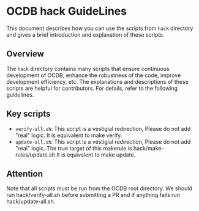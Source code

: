 # OCDB hack GuideLines

This document describes how you can use the scripts from `hack` directory and gives a brief introduction and explanation of these scripts.

## Overview

The `hack` directory contains many scripts that ensure continuous development of OCDB, enhance the robustness of the code, improve development efficiency, etc. The explanations and descriptions of these scripts are helpful for contributors. For details, refer to the following guidelines.

## Key scripts


- `verify-all.sh`: This script is a vestigial redirection, Please do not add "real" logic. It is equivalent to make verify.
- `update-all.sh`: This script is a vestigial redirection, Please do not add "real" logic. The true target of this makerule is hack/make-rules/update.sh.It is equivalent to make update.


## Attention

Note that all scripts must be run from the OCDB root directory. We should run hack/verify-all.sh before submitting a PR and if anything fails run hack/update-all.sh.